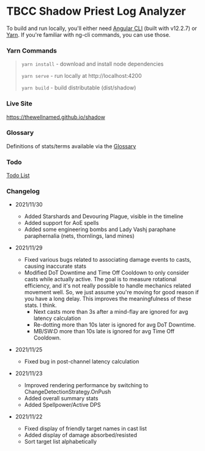 # TBCC Shadow Priest Log Analyzer

To build and run locally, you'll either need [Angular CLI](https://github.com/angular/angular-cli) (built with v12.2.7)
or [Yarn](https://yarnpkg.com/). If you're familiar with ng-cli commands, you can use those.

### Yarn Commands

> `yarn install` - download and install node dependencies
> 
> `yarn serve`   - run locally at http://localhost:4200
> 
> `yarn build`   - build distributable (dist/shadow)

### Live Site

https://thewellnamed.github.io/shadow

### Glossary

Definitions of stats/terms available via the [Glossary](GLOSSARY.md)

### Todo

[Todo List](TODO.md)

### Changelog
- 2021/11/30
  - Added Starshards and Devouring Plague, visible in the timeline
  - Added support for AoE spells
  - Added some engineering bombs and Lady Vashj paraphane paraphernalia (nets, thornlings, land mines)

- 2021/11/29
  - Fixed various bugs related to associating damage events to casts, causing inaccurate stats
  - Modified DoT Downtime and Time Off Cooldown to only consider casts while actually active. 
    The goal is to measure rotational efficiency, and it's not really possible to handle mechanics related movement well.
    So, we just assume you're moving for good reason if you have a long delay. This improves the meaningfulness of these stats. I think.
    - Next casts more than 3s after a mind-flay are ignored for avg latency calculation
    - Re-dotting more than 10s later is ignored for avg DoT Downtime.
    - MB/SW:D more than 10s late is ignored for avg Time Off Cooldown.


- 2021/11/25
  - Fixed bug in post-channel latency calculation


- 2021/11/23
  - Improved rendering performance by switching to ChangeDetectionStrategy.OnPush
  - Added overall summary stats
  - Added Spellpower/Active DPS


- 2021/11/22
  - Fixed display of friendly target names in cast list
  - Added display of damage absorbed/resisted
  - Sort target list alphabetically
